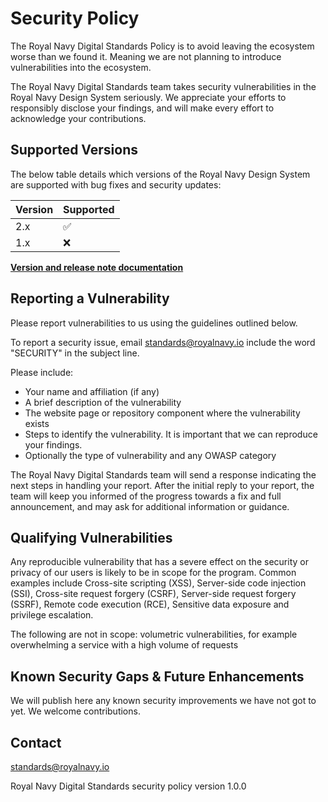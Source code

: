 # Security Policy
The Royal Navy Digital Standards Policy is to avoid leaving the ecosystem worse than we found it. Meaning we are not planning to introduce vulnerabilities into the ecosystem.

The Royal Navy Digital Standards team takes security vulnerabilities in the Royal Navy Design System seriously.  We appreciate your efforts to responsibly disclose your findings, and will make every effort to acknowledge your contributions.

## Supported Versions

The below table details which versions of the Royal Navy Design System are supported with bug fixes and security updates:

| Version | Supported          |
| ------- | ------------------ |
| 2.x     | :white_check_mark: |
| 1.x     | :x:                |



[**Version and release note documentation**](https://docs.royalnavy.io/versions)

## Reporting a Vulnerability

Please report vulnerabilities to us using the guidelines outlined below.

To report a security issue, email standards@royalnavy.io include the word "SECURITY" in the subject line.

Please include:
- Your name and affiliation (if any)
- A brief description of the vulnerability
- The website page or repository component where the vulnerability exists
- Steps to identify the vulnerability. It is important that we can reproduce your findings.
- Optionally the type of vulnerability and any OWASP category


The Royal Navy Digital Standards team will send a response indicating the next steps in handling your report. After the initial reply to your report, the team will keep you informed of the progress towards a fix and full announcement, and may ask for additional information or guidance.



## Qualifying Vulnerabilities
Any reproducible vulnerability that has a severe effect on the security or privacy of our users is likely to be in scope for the program. Common examples include Cross-site scripting (XSS), Server-side code injection (SSI), Cross-site request forgery (CSRF), Server-side request forgery (SSRF), Remote code execution (RCE), Sensitive data exposure and privilege escalation.

The following are not in scope:
volumetric vulnerabilities, for example overwhelming a service with a high volume of requests


## Known Security Gaps & Future Enhancements
We will publish here any known security improvements we have not got to yet.  We welcome contributions.




## Contact
standards@royalnavy.io

Royal Navy Digital Standards security policy version 1.0.0
